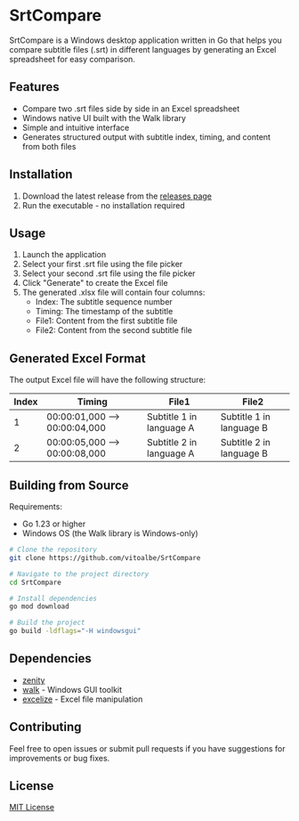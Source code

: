 # SrtCompare

SrtCompare is a Windows desktop application written in Go that helps you compare subtitle files (.srt) in different languages by generating an Excel spreadsheet for easy comparison.

## Features

- Compare two .srt files side by side in an Excel spreadsheet
- Windows native UI built with the Walk library
- Simple and intuitive interface
- Generates structured output with subtitle index, timing, and content from both files

## Installation

1. Download the latest release from the [releases page](https://github.com/vitoalbe/SrtCompare/releases)
2. Run the executable - no installation required

## Usage

1. Launch the application
2. Select your first .srt file using the file picker
3. Select your second .srt file using the file picker
4. Click "Generate" to create the Excel file
5. The generated .xlsx file will contain four columns:
   - Index: The subtitle sequence number
   - Timing: The timestamp of the subtitle
   - File1: Content from the first subtitle file
   - File2: Content from the second subtitle file

## Generated Excel Format

The output Excel file will have the following structure:

| Index | Timing           | File1        | File2        |
|-------|-----------------|--------------|--------------|
| 1     | 00:00:01,000 --> 00:00:04,000 | Subtitle 1 in language A | Subtitle 1 in language B |
| 2     | 00:00:05,000 --> 00:00:08,000 | Subtitle 2 in language A | Subtitle 2 in language B |

## Building from Source

Requirements:
- Go 1.23 or higher
- Windows OS (the Walk library is Windows-only)

```bash
# Clone the repository
git clone https://github.com/vitoalbe/SrtCompare

# Navigate to the project directory
cd SrtCompare

# Install dependencies
go mod download

# Build the project
go build -ldflags="-H windowsgui"
```

## Dependencies

- [zenity](https://github.com/ncruces/zenity)
- [walk](https://github.com/lxn/walk) - Windows GUI toolkit
- [excelize](https://github.com/qax-os/excelize) - Excel file manipulation

## Contributing

Feel free to open issues or submit pull requests if you have suggestions for improvements or bug fixes.

## License

[MIT License](LICENSE)
